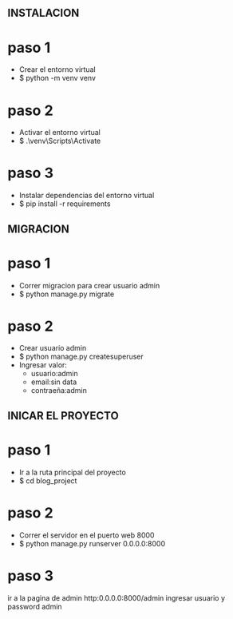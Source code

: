 ## INSTALACION


# paso 1
- Crear el entorno virtual
- $ python -m venv venv
# paso 2
- Activar el entorno virtual
- $ .\venv\Scripts\Activate
# paso 3
- Instalar dependencias del entorno virtual
- $ pip install -r requirements

## MIGRACION

# paso 1
- Correr migracion para crear usuario admin
- $ python manage.py migrate
# paso 2
- Crear usuario admin
- $ python manage.py createsuperuser
- Ingresar valor:
   - usuario:admin
   - email:sin data
   - contraeña:admin

## INICAR EL PROYECTO
# paso 1
- Ir a la ruta principal del proyecto
- $ cd blog_project
# paso 2
- Correr el servidor en el puerto web 8000
- $ python manage.py runserver 0.0.0.0:8000

# paso 3 
ir a la pagina de admin http:0.0.0.0:8000/admin
ingresar usuario y password admin
